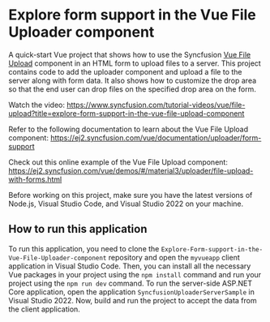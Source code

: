 # Explore form support in the Vue File Uploader component

A quick-start Vue project that shows how to use the Syncfusion [Vue File Upload](https://www.syncfusion.com/vue-components/vue-file-upload?utm_source=github&utm_medium=listing&utm_campaign=tutorial-videos-vue-file-upload-form-support-sample) component in an HTML form to upload files to a server. This project contains code to add the uploader component and upload a file to the server along with form data. It also shows how to customize the drop area so that the end user can drop files on the specified drop area on the form.

Watch the video: https://www.syncfusion.com/tutorial-videos/vue/file-upload?title=explore-form-support-in-the-vue-file-upload-component

Refer to the following documentation to learn about the Vue File Upload component: https://ej2.syncfusion.com/vue/documentation/uploader/form-support  

Check out this online example of the Vue File Upload component: https://ej2.syncfusion.com/vue/demos/#/material3/uploader/file-upload-with-forms.html  

Before working on this project, make sure you have the latest versions of Node.js, Visual Studio Code, and Visual Studio 2022 on your machine.

## How to run this application
To run this application, you need to clone the `Explore-Form-support-in-the-Vue-File-Uploader-component` repository and open the `myvueapp` client application in Visual Studio Code. Then, you can install all the necessary Vue packages in your project using the `npm install` command and run your project using the `npm run dev` command. To run the server-side ASP.NET Core application, open the application `SyncfusionUploaderServerSample` in Visual Studio 2022. Now, build and run the project to accept the data from the client application.
